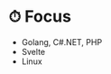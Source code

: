 # ⏱ Focus
-  Golang, C#.NET, PHP
-  Svelte
-  Linux

<!---
Brassbeard/Brassbeard is a ✨ special ✨ repository because its `README.md` (this file) appears on your GitHub profile.
You can click the Preview link to take a look at your changes.
--->
